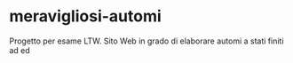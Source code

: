 # meravigliosi-automi
Progetto per esame LTW. Sito Web in grado di elaborare automi a stati finiti
ad ed